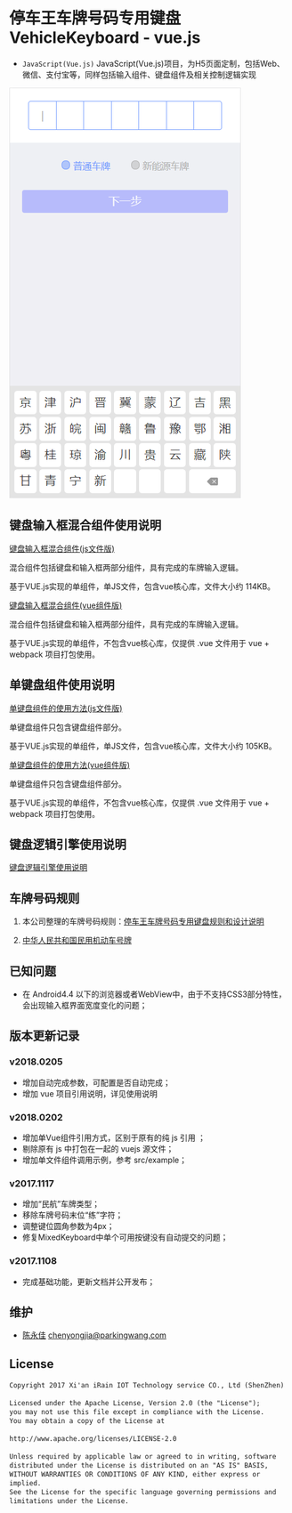 # 停车王车牌号码专用键盘 VehicleKeyboard - vue.js

- `JavaScript(Vue.js)` JavaScript(Vue.js)项目，为H5页面定制，包括Web、微信、支付宝等，同样包括输入组件、键盘组件及相关控制逻辑实现

![](keyboard-v2.png)

## 键盘输入框混合组件使用说明

[键盘输入框混合组件(js文件版)](./MixedKeyboardUsage.md)

混合组件包括键盘和输入框两部分组件，具有完成的车牌输入逻辑。

基于VUE.js实现的单组件，单JS文件，包含vue核心库，文件大小约 114KB。


[键盘输入框混合组件(vue组件版)](./MixedKeyboardUsage.md#vue%E9%A1%B9%E7%9B%AE%E4%BD%BF%E7%94%A8%E8%AF%B4%E6%98%8E)

混合组件包括键盘和输入框两部分组件，具有完成的车牌输入逻辑。

基于VUE.js实现的单组件，不包含vue核心库，仅提供 .vue 文件用于 vue + webpack 项目打包使用。

## 单键盘组件使用说明

[单键盘组件的使用方法(js文件版)](./SingleKeyboardUsage.md)

单键盘组件只包含键盘组件部分。

基于VUE.js实现的单组件，单JS文件，包含vue核心库，文件大小约 105KB。


[单键盘组件的使用方法(vue组件版)](./SingleKeyboardUsage.md#vue%E9%A1%B9%E7%9B%AE%E4%BD%BF%E7%94%A8%E8%AF%B4%E6%98%8E)

单键盘组件只包含键盘组件部分。

基于VUE.js实现的单组件，不包含vue核心库，仅提供 .vue 文件用于 vue + webpack 项目打包使用。

## 键盘逻辑引擎使用说明

[键盘逻辑引擎使用说明](./Engine.md)

## 车牌号码规则

1. 本公司整理的车牌号码规则：[停车王车牌号码专用键盘规则和设计说明](./NumberRules.md)

1. [中华人民共和国民用机动车号牌](https://zh.wikipedia.org/wiki/%E4%B8%AD%E5%8D%8E%E4%BA%BA%E6%B0%91%E5%85%B1%E5%92%8C%E5%9B%BD%E6%B0%91%E7%94%A8%E6%9C%BA%E5%8A%A8%E8%BD%A6%E5%8F%B7%E7%89%8C)


## 已知问题

- 在 Android4.4 以下的浏览器或者WebView中，由于不支持CSS3部分特性，会出现输入框界面宽度变化的问题；

## 版本更新记录

### v2018.0205

- 增加自动完成参数，可配置是否自动完成；
- 增加 vue 项目引用说明，详见使用说明

### v2018.0202

- 增加单Vue组件引用方式，区别于原有的纯 js 引用 ；
- 剔除原有 js 中打包在一起的 vuejs 源文件；
- 增加单文件组件调用示例，参考 src/example；

### v2017.1117

- 增加“民航”车牌类型；
- 移除车牌号码末位“练”字符；
- 调整键位圆角参数为4px；
- 修复MixedKeyboard中单个可用按键没有自动提交的问题；

### v2017.1108

- 完成基础功能，更新文档并公开发布；


## 维护

- [陈永佳](https://github.com/yoojia) chenyongjia@parkingwang.com

## License

    Copyright 2017 Xi'an iRain IOT Technology service CO., Ltd (ShenZhen)

    Licensed under the Apache License, Version 2.0 (the "License");
    you may not use this file except in compliance with the License.
    You may obtain a copy of the License at

    http://www.apache.org/licenses/LICENSE-2.0

    Unless required by applicable law or agreed to in writing, software
    distributed under the License is distributed on an "AS IS" BASIS,
    WITHOUT WARRANTIES OR CONDITIONS OF ANY KIND, either express or implied.
    See the License for the specific language governing permissions and
    limitations under the License.